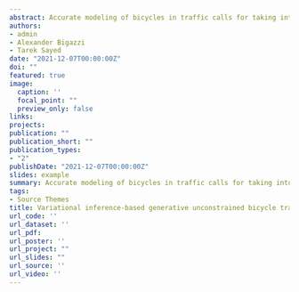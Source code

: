 ```yaml
---
abstract: Accurate modeling of bicycles in traffic calls for taking into account individualistic actions and behavioural schemes in different scenarios. Bicycle traffic is characterized by possessing significant unobserved heterogeneity, with the differences between individual cyclists driving how cyclists behave as a group. A Generative Variational Autoencoder-based model is developed to serve for two purposes. First, the encoder part summarizes the individual differences between unconstrained cyclists to a more compact latent dimension layer. Second, a decoder part where a trajectory is reconstructed using only coordinates of that compact latent layer. Different groups representing different styles of cyclists are identified using Gaussian mixture model (GMM) clustering. The model proved high reconstruction accuracy with a root mean square error of about 0.32 meters. Latent variables were clustered into four classes representing different styles of cyclists. When reflecting the clustering results on motion variables, such as speed, acceleration, jerk and directions angles, were shown to produce clearly different distributions. The model and results could help elevating the accuracy of bicycle microsimulation models and gain deeper understanding on the heterogeneity in bicycle traffic behaviour.
authors:
- admin
- Alexander Bigazzi
- Tarek Sayed
date: "2021-12-07T00:00:00Z"
doi: ""
featured: true
image:
  caption: ''
  focal_point: ""
  preview_only: false
links:
projects:
publication: ""
publication_short: ""
publication_types:
- "2"
publishDate: "2021-12-07T00:00:00Z"
slides: example
summary: Accurate modeling of bicycles in traffic calls for taking into account individualistic actions and behavioural schemes in different scenarios. Bicycle traffic is characterized by possessing significant unobserved heterogeneity, with the differences between individual cyclists driving how cyclists behave as a group. A Generative Variational Autoencoder-based model is developed to serve for two purposes. First, the encoder part summarizes the individual differences between unconstrained cyclists to a more compact latent dimension layer. Second, a decoder part where a trajectory is reconstructed using only coordinates of that compact latent layer. Different groups representing different styles of cyclists are identified using Gaussian mixture model (GMM) clustering. The model proved high reconstruction accuracy with a root mean square error of about 0.32 meters. Latent variables were clustered into four classes representing different styles of cyclists. When reflecting the clustering results on motion variables, such as speed, acceleration, jerk and directions angles, were shown to produce clearly different distributions. The model and results could help elevating the accuracy of bicycle microsimulation models and gain deeper understanding on the heterogeneity in bicycle traffic behaviour.
tags:
- Source Themes
title: Variational inference-based generative unconstrained bicycle trajectories microsimulation
url_code: ''
url_dataset: ''
url_pdf: 
url_poster: ''
url_project: ""
url_slides: ""
url_source: ''
url_video: ''
---
```

